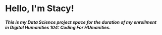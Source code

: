 <h1>
  Hello, I'm Stacy!
 
<h5> 
  This is my Data Science project space for the duration of my enrollment in Digital Humanities 104: Coding For HUmanities. 
  
